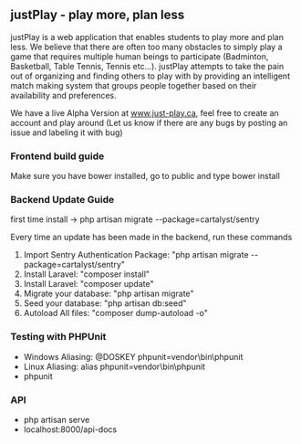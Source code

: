 ## justPlay - play more, plan less

justPlay is a web application that enables students to play more and plan less. We believe that there are often too many obstacles to simply play a game that requires multiple human beings to participate (Badminton, Basketball, Table Tennis, Tennis etc...). justPlay attempts to take the pain out of organizing and finding others to play with by providing an intelligent match making system that groups people together based on their availability and preferences.

We have a live Alpha Version at www.just-play.ca, feel free to create an account and play around (Let us know if there are any bugs by posting an issue and labeling it with bug)

<h3> Frontend build guide </h3>
<p> Make sure you have bower installed, go to public and type bower install</p>

<h3> Backend Update Guide </h3>
<p> first time install -> php artisan migrate --package=cartalyst/sentry </p>
<p> Every time an update has been made in the backend, run these commands </p>
<ol>
  <li> Import Sentry Authentication Package: "php artisan migrate --package=cartalyst/sentry" </li>
  <li> Install Laravel: "composer install" </li>
  <li> Install Laravel: "composer update" </li>
  <li> Migrate your database: "php artisan migrate" </li>
  <li> Seed your database: "php artisan db:seed" </li>
  <li> Autoload All files: "composer dump-autoload -o" </li>
</ol>

<h3> Testing with PHPUnit </h3>
<ul>
  <li> Windows Aliasing: @DOSKEY phpunit=vendor\bin\phpunit </li>
  <li> Linux Aliasing: alias phpunit=vendor\bin\phpunit </li>
  <li> phpunit </li>
</ul>

<h3> API </h3>
<ul>
  <li> php artisan serve </li>
  <li> localhost:8000/api-docs </li>
</ul>
